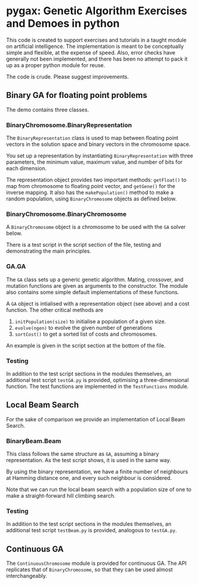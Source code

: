 # pygax: Genetic Algorithm Exercises and Demoes in python

This code is created to support exercises and tutorials in a
taught module on artificial intelligence.  The implementation 
is meant to be conceptually simple and flexible, at the expense 
of speed.  Also, error checks have generally not been implemented,
and there has been no attempt to pack it up as a proper python
module for reuse.

The code is crude.  Please suggest improvements.

## Binary GA for floating point problems

The demo contains three classes.

### BinaryChromosome.BinaryRepresentation

The `BinaryRepresentation` class is used to map between 
floating point vectors in the solution space and binary
vectors in the chromosome space.

You set up a representation by instantiating `BinaryRepresentation` 
with three parameters, the minimum value, maximum value, and number
of bits for each dimension.  

The representation object provides two important methods:
`getFloat()` to map from chromosome to floating point vector,
and `getGene()` for the inverse mapping. It also has the
`makePopulation()` method to make a random population, using
`BinaryChromosome` objects as defined below.

### BinaryChromosome.BinaryChromosome

A `BinaryChromosome` object is a chromosome to be used with the
`GA` solver below.

There is a test script in the script section of the file,
testing and demonstrating the main principles.

### GA.GA

The `GA` class sets up a generic genetic algorithm.  Mating, crossover,
and mutation functions are given as arguments to the constructor.
The module also contains some simple default implementations of these
functions.

A `GA` object is intialised with a representation object (see above)
and a cost function.  The other critical methods are

1.  `initPopulation(size)` to initialise a population of a given size.
2.  `evolve(ngen)` to evolve the given number of generations
3.  `sortCost()` to get a sorted list of costs and chromosomes.

An example is given in the script section at the bottom of the file.

### Testing

In addition to the test script sections in the modules themselves,
an additional test script `testGA.py` is provided, optimising a
three-dimensional function.  The test functions are implemented
in the `TestFunctions` module.

## Local Beam Search

For the sake of comparison we provide an implementation of Local Beam Search.

### BinaryBeam.Beam

This class follows the same structure as `GA`, assuming a binary 
representation.  As the test script shows, it is used in the same
way.

By using the binary representation, we have a finite number of 
neighbours at Hamming distance one, and every such neighbour is
considered.

Note that we can run the local beam search with a population size
of one to make a straight-forward hill climbing search.

### Testing

In addition to the test script sections in the modules themselves,
an additional test script `testBeam.py` is provided, analogous to
`testGA.py`.

## Continuous GA

The `ContinuousChromosome` module is provided for continuous GA.
The API replicates that of `BinaryChromosome`, so that they can be
used almost interchangeably.
